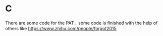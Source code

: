 # C
There are some code  for the PAT，some code is finished with the help of others like  https://www.zhihu.com/people/forgot2015
